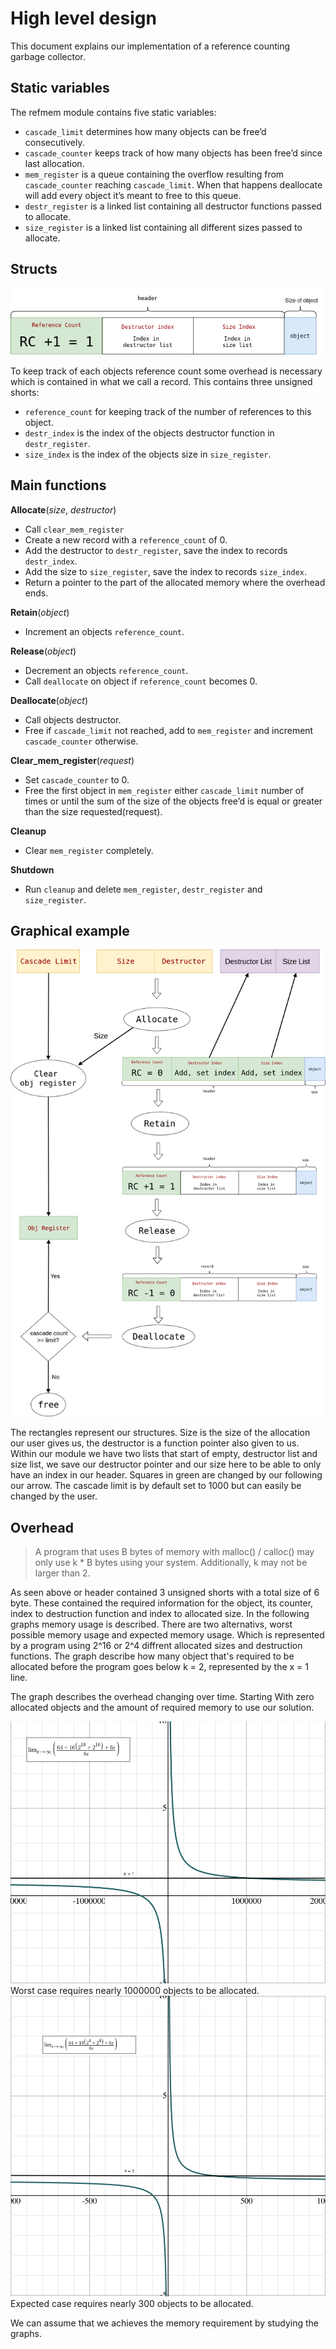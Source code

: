 # High level design
This document explains our implementation of a reference counting garbage collector.

## Static variables
The refmem module contains five static variables:
- ``cascade_limit`` determines how many objects can be free’d consecutively.
- ``cascade_counter`` keeps track of how many objects has been free’d since last allocation.
- ``mem_register`` is a queue containing the overflow resulting from ``cascade_counter`` reaching ``cascade_limit``. 
  When that happens deallocate will add every object it’s meant to free to this queue.
- ``destr_register`` is a linked list containing all destructor functions passed to allocate.
- ``size_register`` is a linked list containing all different sizes passed to allocate.

## Structs

![record](HeaderDiagram.png?)

To keep track of each objects reference count some overhead is necessary which is contained in what we call a record. 
This contains three unsigned shorts: 
- ``reference_count`` for keeping track of the number of references to this object.
- ``destr_index`` is the index of the objects destructor function in ``destr_register``.
- ``size_index`` is the index of the objects size in ``size_register``.

## Main functions
**Allocate**(*size*, *destructor*)
- Call ``clear_mem_register``
- Create a new record with a ``reference_count`` of 0.
- Add the destructor to ``destr_register``, save the index to records ``destr_index``.
- Add the size to ``size_register``, save the index to records ``size_index``.
- Return a pointer to the part of the allocated memory where the overhead ends.

**Retain**(*object*)
- Increment an objects ``reference_count``.

**Release**(*object*)
- Decrement an objects ``reference_count``.
- Call ``deallocate`` on object if ``reference_count`` becomes 0.

**Deallocate**(*object*)
- Call objects destructor.
- Free if ``cascade_limit`` not reached, add to ``mem_register`` and increment ``cascade_counter`` otherwise.

**Clear_mem_register**(*request*)
- Set ``cascade_counter`` to 0.
- Free the first object in ``mem_register`` either ``cascade_limit`` number of times or until the sum of the 
  size of the objects free’d is equal or greater than the size requested(request).

**Cleanup**
- Clear ``mem_register`` completely.

**Shutdown**
- Run ``cleanup`` and delete ``mem_register``, ``destr_register`` and ``size_register``.

## Graphical example

![record](record.png?)

The rectangles represent our structures. Size is the size of the allocation our user gives us, the destructor is a function pointer also given to us. Within our module we have two lists that start of empty, destructor list and size list, we save our destructor pointer and our size here to be able to only have an index in our header. Squares in green are changed by our following our arrow. The cascade limit is by default set to 1000 but can easily be changed by the user.

## Overhead

> A program that uses B bytes of memory with malloc() / calloc() may only use k * B bytes using your system. Additionally, k may not be larger than 2.

As seen above or header contained 3 unsigned shorts with a total size of 6 byte. These contained the required information for the object, its counter, index to destruction function and index to allocated size. In the following graphs memory usage is described. There are two alternativs, worst possible memory usage and expected memory usage. Which is represented by a program using 2^16 or 2^4 diffrent allocated sizes and destruction functions. The graph describe how many object that's required to be allocated before the program goes below k = 2, represented by the x = 1 line.

The graph describes the overhead changing over time. Starting With zero allocated objects and the amount of required memory to use our solution.

![record](graph2.png?)
Worst case requires nearly 1000000 objects to be allocated.
![record](graph1.png?)
Expected case requires nearly 300 objects to be allocated.

We can assume that we achieves the memory requirement by studying the graphs.
